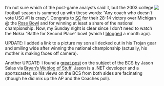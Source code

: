 <div style="FLOAT: right">

[![](http://winisp.net/harrypierson/photogallery/photo00023400/P1010101.JPG)](http://winisp.net/harrypierson/Photos/P1010101.JPG)

</div>

I’m not sure which of the post-game analysts said it, but the 2003
college football season is summed up with these words: “Any coach who
doesn’t vote USC \#1 is crazy”. Congrats to
[SC](http://uscfootball.com/) for their 28-14 victory over Michigan @
the [Rose Bowl](http://sports.espn.go.com/ncf/bowls03/bowl?game=rose)
and for winning at least a share of the national championship. Now, my
Sunday night is clear since I don’t need to watch the Nokia “Battle for
Second Place” bowl (which I
[blogged](http://devhawk.net/PermaLink.aspx?guid=e2d55e21-3063-40ba-a23d-b1ac4d569d8f)
a month ago). 

UPDATE: I added a link to a picture my son all decked out in his Trojan
gear and smiling wide after winning the national championship (actually,
his mother is making faces off camera).

Another UPDATE: I found a [great
post](http://weblogs.asp.net/jasonsalas/archive/2004/01/06/47798.aspx)
on the subject of the BCS by Jason Salas via [Bryan’s Weblog of
Stuff](http://bryan.daneman.org/?entryID=550). Jason is a .NET developer
and a sportscaster, so his views on the BCS from both sides are
facinating (though he did mix up the AP and the Coaches poll).
